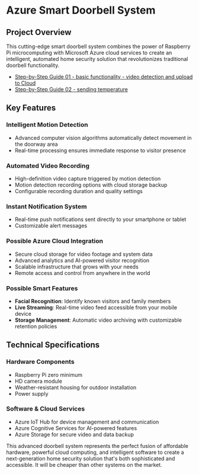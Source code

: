 # Azure Smart Doorbell System

## Project Overview

This cutting-edge smart doorbell system combines the power of Raspberry Pi microcomputing with Microsoft Azure cloud services to create an intelligent, automated home security solution that revolutionizes traditional doorbell functionality.

- [Step-by-Step Guide 01 - basic functionality - video detection and upload to Cloud](StepByStep-01.md)
- [Step-by-Step Guide 02 - sending temperature](StepByStep-02.md)
## Key Features

### Intelligent Motion Detection
- Advanced computer vision algorithms automatically detect movement in the doorway area
- Real-time processing ensures immediate response to visitor presence

### Automated Video Recording
- High-definition video capture triggered by motion detection
- Motion detection recording options with cloud storage backup
- Configurable recording duration and quality settings

### Instant Notification System
- Real-time push notifications sent directly to your smartphone or tablet
- Customizable alert messages

### Possible Azure Cloud Integration
- Secure cloud storage for video footage and system data
- Advanced analytics and AI-powered visitor recognition
- Scalable infrastructure that grows with your needs
- Remote access and control from anywhere in the world

### Possible Smart Features
- **Facial Recognition**: Identify known visitors and family members
- **Live Streaming**: Real-time video feed accessible from your mobile device
- **Storage Management**: Automatic video archiving with customizable retention policies

## Technical Specifications

### Hardware Components
- Raspberry Pi zero minimum
- HD camera module
- Weather-resistant housing for outdoor installation
- Power supply

### Software & Cloud Services
- Azure IoT Hub for device management and communication
- Azure Cognitive Services for AI-powered features
- Azure Storage for secure video and data backup


This advanced doorbell system represents the perfect fusion of affordable hardware, powerful cloud computing, and intelligent software to create a next-generation home security solution that's both sophisticated and accessible. It will be cheaper than other systems on the market.
